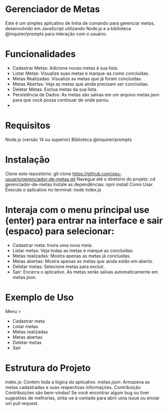 # Gerenciador de Metas

Este é um simples aplicativo de linha de comando para gerenciar metas, desenvolvido em JavaScript utilizando Node.js e a biblioteca @inquirer/prompts para interação com o usuário.

# Funcionalidades

- Cadastrar Metas: Adicione novas metas à sua lista.
- Listar Metas: Visualize suas metas e marque-as como concluídas.
- Metas Realizadas: Visualize as metas que já foram concluídas.
- Metas Abertas: Veja as metas que ainda precisam ser concluídas.
- Deletar Metas: Exclua metas da sua lista.
- Persistência de Dados: As metas são salvas em um arquivo metas.json para que você possa continuar de onde parou.
- 
# Requisitos

Node.js (versão 14 ou superior)
Biblioteca @inquirer/prompts

# Instalação

Clone este repositório:
git clone https://github.com/seu-usuario/gerenciador-de-metas.git
Navegue até o diretório do projeto:
cd gerenciador-de-metas
Instale as dependências:
npm install
Como Usar
Execute o aplicativo no terminal:
node index.js

# Interaja com o menu principal use (enter) para entrar na interface e sair (espaco) para selecionar:

- Cadastrar meta: Insira uma nova meta.
- Listar metas: Veja todas as metas e marque as concluídas.
- Metas realizadas: Mostra apenas as metas já concluídas.
- Metas abertas: Mostra apenas as metas que ainda estão em aberto.
- Deletar metas: Selecione metas para excluir.
- Sair: Encerra o aplicativo.
As metas serão salvas automaticamente em metas.json.

# Exemplo de Uso

Menu >
  - Cadastrar meta
  - Listar metas
  - Metas realizadas
  - Metas abertas
  - Deletar metas
  - Sair

# Estrutura do Projeto
index.js: Contém toda a lógica do aplicativo.
metas.json: Armazena as metas cadastradas e suas respectivas informações.
Contribuição
Contribuições são bem-vindas! Se você encontrar algum bug ou tiver sugestões de melhorias, sinta-se à vontade para abrir uma issue ou enviar um pull request.
